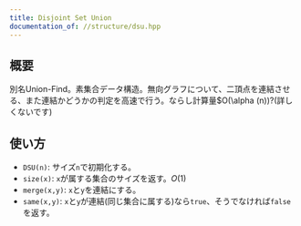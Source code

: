 ```yaml
---
title: Disjoint Set Union
documentation_of: //structure/dsu.hpp
---
```


## 概要
別名Union-Find。素集合データ構造。無向グラフについて、二頂点を連結させる、また連結かどうかの判定を高速で行う。ならし計算量$O(\alpha (n))?(詳しくないです)

## 使い方
* `DSU(n)`: サイズ`n`で初期化する。
* `size(x)`: `x`が属する集合のサイズを返す。$O(1)$
* `merge(x,y)`: `x`と`y`を連結にする。
* `same(x,y)`: `x`と`y`が連結(同じ集合に属する)なら`true`、そうでなければ`false`を返す。
